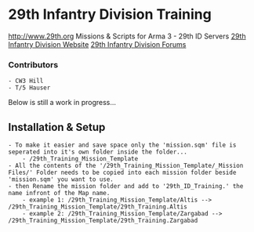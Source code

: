 # 29th Infantry Division Training 
http://www.29th.org
Missions & Scripts for Arma 3 - 29th ID Servers
[29th Infantry Division Website](http://www.29th.org)
[29th Infantry Division Forums](http://forums.29th.org)

### Contributors
	- CW3 Hill
	- T/5 Hauser


Below is still a work in progress...

## Installation & Setup 
	- To make it easier and save space only the 'mission.sqm' file is seperated into it's own folder inside the folder...
		- /29th_Training_Mission_Template 
	- All the contents of the '/29th_Training_Mission_Template/_Mission Files/' Folder needs to be copied into each mission folder beside 'mission.sqm' you want to use.
	- then Rename the mission folder and add to '29th_ID_Training.'	the name infront of the Map name.
		- example 1: /29th_Training_Mission_Template/Altis --> /29th_Training_Mission_Template/29th_Training.Altis
		- example 2: /29th_Training_Mission_Template/Zargabad --> /29th_Training_Mission_Template/29th_Training.Zargabad
	


